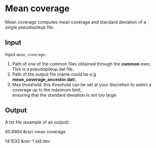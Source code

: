 # Mean coverage
Mean coverage computes mean coverage and standard deviation of a single pseudopileup file.

## Input

Input ``mean_coverage``: 

1. Path of one of the common files obtained through the **common** exec. This is a pseudopileup.dat file.
2. Path of the output file (name could be e.g **mean_coverage_ancestor.dat**).
3. Max threshold: this threshold can be set at your discretion to select a coverage up to the maximum limit,  
ensuring that the standard deviation is not too large.

## Output

A txt file (example of an output):

65.8964 &rarr mean coverage  

14.1532 &rarr 1 std dev  



